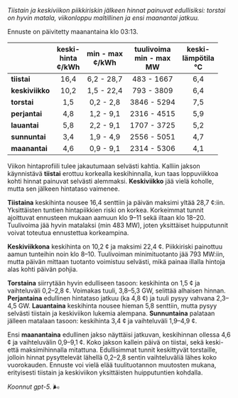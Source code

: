 *Tiistain ja keskiviikon piikkiriskin jälkeen hinnat painuvat edullisiksi: torstai on hyvin matala, viikonloppu maltillinen ja ensi maanantai jatkuu.*

Ennuste on päivitetty maanantaina klo 03:13.

|  | keski-<br>hinta<br>¢/kWh | min - max<br>¢/kWh | tuulivoima<br>min - max<br>MW | keski-<br>lämpötila<br>°C |
|:-------------|:----------------:|:----------------:|:-------------:|:-------------:|
| **tiistai** | 16,4 | 6,2 - 28,7 | 483 - 1667 | 6,4 |
| **keskiviikko** | 10,2 | 1,5 - 22,4 | 793 - 3809 | 6,4 |
| **torstai** | 1,5 | 0,2 - 2,8 | 3846 - 5294 | 7,5 |
| **perjantai** | 4,8 | 1,2 - 9,1 | 2316 - 4515 | 5,9 |
| **lauantai** | 5,8 | 2,2 - 9,1 | 1707 - 3725 | 5,2 |
| **sunnuntai** | 3,4 | 1,9 - 4,9 | 2556 - 5051 | 4,7 |
| **maanantai** | 4,6 | 0,9 - 9,1 | 2314 - 5306 | 4,1 |

Viikon hintaprofiili tulee jakautumaan selvästi kahtia. Kalliin jakson käynnistävä **tiistai** erottuu korkealla keskihinnalla, kun taas loppuviikkoa kohti hinnat painuvat selvästi alemmaksi. **Keskiviikko** jää vielä koholle, mutta sen jälkeen hintataso vaimenee.

**Tiistaina** keskihinta nousee 16,4 senttiin ja päivän maksimi yltää 28,7 ¢:iin. Yksittäisten tuntien hintapiikkien riski on korkea. Korkeimmat tunnit ajoittuvat ennusteen mukaan aamuun klo 9–11 sekä iltaan klo 18–20. Tuulivoima jää hyvin matalaksi (min 483 MW), joten yksittäiset huipputunnit voivat toteutua ennustettua korkeampina.

**Keskiviikkona** keskihinta on 10,2 ¢ ja maksimi 22,4 ¢. Piikkiriski painottuu aamun tunteihin noin klo 8–10. Tuulivoiman minimituotanto jää 793 MW:iin, mutta päivän mittaan tuotanto voimistuu selvästi, mikä painaa illalla hintoja alas kohti päivän pohjia.

**Torstaina** siirrytään hyvin edulliseen tasoon: keskihinta on 1,5 ¢ ja vaihteluväli 0,2–2,8 ¢. Voimakas tuuli, 3,8–5,3 GW, selittää alhaisen hinnan. **Perjantaina** edullinen hintataso jatkuu (ka 4,8 ¢) ja tuuli pysyy vahvana 2,3–4,5 GW. **Lauantaina** keskihinta nousee hieman 5,8 senttiin, mutta pysyy selvästi tiistain ja keskiviikon lukemia alempana. **Sunnuntaina** palataan jälleen matalaan tasoon: keskihinta 3,4 ¢ ja vaihteluväli 1,9–4,9 ¢.

Ensi **maanantaina** edullinen jakso näyttäisi jatkuvan, keskihinnan ollessa 4,6 ¢ ja vaihteluvälin 0,9–9,1 ¢. Koko jakson kallein päivä on tiistai, sekä keski- että maksimihinnalla mitattuna. Edullisimmat tunnit keskittyvät torstaille, jolloin hinnat pysyttelevät lähellä 0,2–2,8 sentin vaihteluväliä lähes koko vuorokauden. Ennuste voi vielä elää tuulituotannon muutosten mukana, erityisesti tiistain ja keskiviikon yksittäisten huipputuntien kohdalla.

*Koonnut gpt-5.* 🌬️
